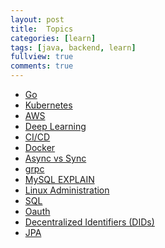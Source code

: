 ```yaml
---
layout: post
title:  Topics
categories: [learn]
tags: [java, backend, learn]
fullview: true
comments: true
---
```



<!-- **Topics** -->

- [Go](articles/golang)
- [Kubernetes](articles/kubernetes)
- [AWS](articles/aws)
- [Deep Learning](articles/dplearn)
- [CI/CD](articles/cicd)
- [Docker](articles/docker)
- [Async vs Sync](articles/async_sync)
- [grpc](articles/grpc)
- [MySQL EXPLAIN](articles/mysql_explain)
- [Linux Administration](articles/linux_admin)
- [SQL](articles/sql)
- [Oauth](articles/oauth)
- [Decentralized Identifiers (DIDs)](articles/did.pdf)
- [JPA](articles/jpa)

<!--
**Coding Test**
- [Golang leetcode](go_leet)
- [Golang baekjoon](baekjoon)
- [파이썬.Crash Course.2E](python_crash_course)
- [파이썬.코딩 basic](python_coding_basic)
- [파이썬.코딩 test](python_coding_test)
- [파이썬.baekjun](python_baekjun)
- [자바](README_java)
-->



